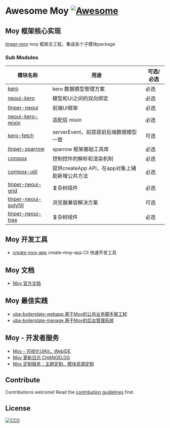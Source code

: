 

# Awesome Moy [![Awesome](https://cdn.rawgit.com/sindresorhus/awesome/d7305f38d29fed78fa85652e3a63e154dd8e8829/media/badge.svg)](https://github.com/sindresorhus/awesome)

## Moy 框架核心实现

 [tinper-moy](https://github.com/iuap-design/tinper-moy/) moy 框架主工程，集成各个子模块package

### Sub Modules

| 模块名称  | 用途 | 可选/必选|
| --- | --- | --- |
| [kero](https://github.com/iuap-design/kero/) | kero 数据模型管理方案 | 必选 |
| [neoui-kero](https://github.com/iuap-design/neoui-kero)  | 模型和UI之间的双向绑定 | 必选 |
| [tinper-neoui](https://github.com/iuap-design/tinper-neoui)  | 前端UI框架 | 必选 |
| [neoui-kero-mixin](https://github.com/iuap-design/neoui-kero-mixin) | 适配层 mixin | 必选 |
| [kero-fetch](https://github.com/iuap-design/kero-fetch) | serverEvent，前提是前后端数据模型一致 | 可选 |
| [tinper-sparrow](https://github.com/iuap-design/tinper-sparrow) | sparrow 框架基础工具库 | 必选 |
| [compox](https://github.com/iuap-design/compox) | 控制控件的解析和渲染机制 | 必选 |
| [compox-util](https://github.com/iuap-design/compox-util) | 提供createApp API，在app对象上辅助新增公共方法 | 必选 |
| [tinper-neoui-grid](https://github.com/iuap-design/tinper-neoui-grid) | 复杂树组件 | 必选 |
| [tinper-neoui-polyfill](https://github.com/iuap-design/tinper-neoui-polyfill) | 浏览器兼容解决方案| 可选 |
| [tinper-neoui-tree](https://github.com/iuap-design/tinper-neoui-tree) |  复杂树组件 | 必选 |

## Moy 开发工具

- [create-moy-app](https://github.com/iuap-design/create-moy-app/) create-moy-app Cli 快速开发工具

## Moy 文档

- [Moy 官方文档](http://docs.tinper.org/moy/) 


## Moy 最佳实践

- [uba-boilerplate-webapp 基于Moy的公共业务脚手架工程](https://github.com/uba-templates/uba-boilerplate-webapp) 
- [uba-boilerplate-manage 基于Moy的后台管理系统](https://github.com/uba-templates/uba-boilerplate-manage)

## Moy - 开发者服务

- [Moy - 可视化UIKit，WebIDE](http://tinper.org/webide/#/demos/ui/button)
- [Moy 更新日志 CHANGELOG](http://i45i6n2l.c87e2267-1001-4c70-bb2a-ab41f3b81aa3.app.yyuap.com/dist/log/docs/changelog.html)
- [Moy 定制服务：主题定制、模块资源定制](http://i45i6n2l.c87e2267-1001-4c70-bb2a-ab41f3b81aa3.app.yyuap.com/dist/package/index.html)

## Contribute

Contributions welcome! Read the [contribution guidelines](contributing.md) first.

## License

[![CC0](http://i.creativecommons.org/p/zero/1.0/88x31.png)](http://creativecommons.org/publicdomain/zero/1.0/)
